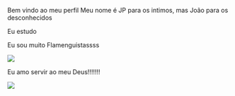 Bem vindo ao meu perfil 
Meu nome é JP para os intimos, mas João para os desconhecidos

Eu estudo 

Eu sou muito Flamenguistassss

![](https://media1.tenor.com/m/IScxC6_krOcAAAAd/espreitando-jogador-do-flamengo.gif)

Eu amo servir ao meu Deus!!!!!!!

![](https://media1.tenor.com/m/SQMbhNMZL8oAAAAC/deus-e-lindo-deus%C3%A9amor.gif)

